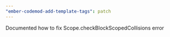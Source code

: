 ```yaml
---
"ember-codemod-add-template-tags": patch
---
```


Documented how to fix Scope.checkBlockScopedCollisions error

